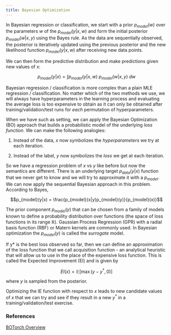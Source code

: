 ```yaml
---
title: Bayesian Optimization
---
```


In Bayesian regression or classification, we start with a prior $p_{model}(w)$ over the parameters $w$ of the $p_{model}(y|x, w)$ and form the initial posterior $p_{model}(w|x,y)$ using the Bayes rule. As the data are sequentially observed, the posterior is iteratively updated using the previous posterior and the new likelihood function $p_{model}(y|x,w)$ after receiving new data points. 

We can then form the predictive distribution and make predictions given new values of x:

$$p_{model}(y|x) = \int p_{model}(y|x,w)~p_{model}(w|x,y) ~ dw$$

Bayesian regression / classification is more complex than a plain MLE regression / classification.   No matter which of the two methods we use, we will always have hyperparameters in the learning process and evaluating the average loss is too expensive to obtain as it can only be obtained after training/validation/test runs for _each_ permutation of hyperparameters. 

When we have such as setting, we can apply the Bayesian Optimization (BO) approach that builds a probabilistic model of the underlying _loss function_. We can make the following analogies:

1. Instead of the data, $x$ now symbolizes the  _hyperparameters_ we try at each iteration.

2. Instead of the label, $y$ now symbolizes the _loss_ we get at each iteration.

So we have a regression problem of $x$ vs $y$ like before but now the semantics are different. There is an underlying target $p_{data}(y|x)$ function that we never get to know and we will try to approximate it with a $p_{model}$. We can now apply the sequential Bayesian approach in this problem.  According to Bayes,

$$p_{model}(y|x) = \frac{p_{model}(x|y)p_{model}(y)}{p_{model}(x)}$$

The prior component $p_{model}(y)$ that can be chosen from a family of models known to define a probability distribution over functions (the space of loss functions in its range $\mathbb R$). Gaussian Process Regression (GPR) with a radial basis function (RBF) or Matern kernels are commonly used. In Bayesian optimization the $p_{model}(y)$ is called the _surrogate_ model.  

If y* is the best loss observed so far, then we can define an approximation of the loss function that we call acquisition function - an analytical heuristic that will allow us to use in the place of the expensive loss function. This is called the Expected Improvement (EI) and is given by 

$$EI(x) = \mathbb E [\max(y-y^*, 0)]$$

where $y$ is sampled from the posterior. 

Optimizing the IE function with respect to $x$ leads to new candidate values of $x$ that we can try and see if they result in a new $y^*$ in a training/validation/test exercise. 

### References  

[BOTorch Overview](https://botorch.org/docs/overview)
